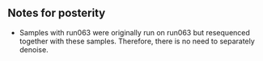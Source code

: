 ## Notes for posterity

- Samples with run063 were originally run on run063 but resequenced together with these samples. Therefore, there is no need to separately denoise.
